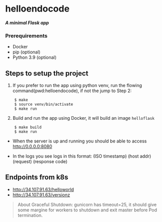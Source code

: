 # helloendocode
***A minimal Flask app***
### Prerequirements

- Docker
- pip (optional)
- Python 3.9 (optional)

## Steps to setup the project

1. If you prefer to run the app using python venv, run the flowing command(pwd:helloendocode), if not the jump to Step 2:
```
    $ make
    $ source venv/bin/activate
    $ make run
```
2. Build and run the app using Docker, it will build an image `helloflask` 

```
    $ make build
    $ make run
```
- When the server is up and running you should be able to access http://0.0.0.0:8080

- In the logs you see logs in this format: (ISO timestamp) (host addr) (request) (response code)


## Endpoints from k8s

- http://34.107.91.63/helloworld
- http://34.107.91.63/versionz

> About Graceful Shutdown: gunicorn has timeout=25, it should give some margine for workers to shutdown and exit master before Pod termination. 